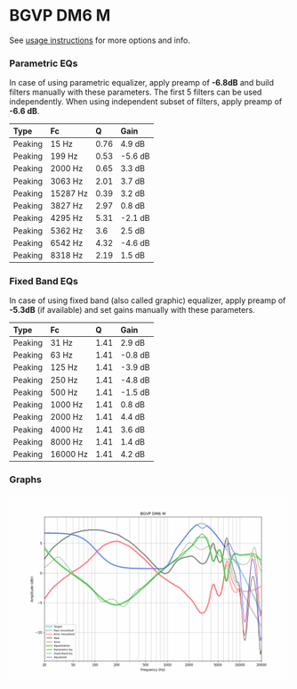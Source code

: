 # BGVP DM6 M
See [usage instructions](https://github.com/jaakkopasanen/AutoEq#usage) for more options and info.

### Parametric EQs
In case of using parametric equalizer, apply preamp of **-6.8dB** and build filters manually
with these parameters. The first 5 filters can be used independently.
When using independent subset of filters, apply preamp of **-6.6 dB**.

| Type    | Fc       |    Q | Gain    |
|:--------|:---------|:-----|:--------|
| Peaking | 15 Hz    | 0.76 | 4.9 dB  |
| Peaking | 199 Hz   | 0.53 | -5.6 dB |
| Peaking | 2000 Hz  | 0.65 | 3.3 dB  |
| Peaking | 3063 Hz  | 2.01 | 3.7 dB  |
| Peaking | 15287 Hz | 0.39 | 3.2 dB  |
| Peaking | 3827 Hz  | 2.97 | 0.8 dB  |
| Peaking | 4295 Hz  | 5.31 | -2.1 dB |
| Peaking | 5362 Hz  | 3.6  | 2.5 dB  |
| Peaking | 6542 Hz  | 4.32 | -4.6 dB |
| Peaking | 8318 Hz  | 2.19 | 1.5 dB  |

### Fixed Band EQs
In case of using fixed band (also called graphic) equalizer, apply preamp of **-5.3dB**
(if available) and set gains manually with these parameters.

| Type    | Fc       |    Q | Gain    |
|:--------|:---------|:-----|:--------|
| Peaking | 31 Hz    | 1.41 | 2.9 dB  |
| Peaking | 63 Hz    | 1.41 | -0.8 dB |
| Peaking | 125 Hz   | 1.41 | -3.9 dB |
| Peaking | 250 Hz   | 1.41 | -4.8 dB |
| Peaking | 500 Hz   | 1.41 | -1.5 dB |
| Peaking | 1000 Hz  | 1.41 | 0.8 dB  |
| Peaking | 2000 Hz  | 1.41 | 4.4 dB  |
| Peaking | 4000 Hz  | 1.41 | 3.6 dB  |
| Peaking | 8000 Hz  | 1.41 | 1.4 dB  |
| Peaking | 16000 Hz | 1.41 | 4.2 dB  |

### Graphs
![](./BGVP%20DM6%20M.png)